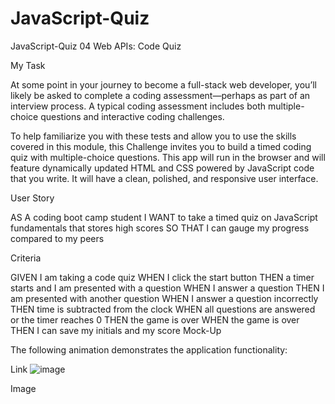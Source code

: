 # JavaScript-Quiz

JavaScript-Quiz
04 Web APIs: Code Quiz

My Task

At some point in your journey to become a full-stack web developer, you’ll likely be asked to complete a coding assessment—perhaps as part of an interview process. A typical coding assessment includes both multiple-choice questions and interactive coding challenges.

To help familiarize you with these tests and allow you to use the skills covered in this module, this Challenge invites you to build a timed coding quiz with multiple-choice questions. This app will run in the browser and will feature dynamically updated HTML and CSS powered by JavaScript code that you write. It will have a clean, polished, and responsive user interface.


User Story

AS A coding boot camp student I WANT to take a timed quiz on JavaScript fundamentals that stores high scores SO THAT I can gauge my progress compared to my peers

Criteria

GIVEN I am taking a code quiz WHEN I click the start button THEN a timer starts and I am presented with a question WHEN I answer a question THEN I am presented with another question WHEN I answer a question incorrectly THEN time is subtracted from the clock WHEN all questions are answered or the timer reaches 0 THEN the game is over WHEN the game is over THEN I can save my initials and my score
Mock-Up

The following animation demonstrates the application functionality:

Link
![image](https://user-images.githubusercontent.com/112989286/195242941-adab45a6-4f88-409d-805b-4613d231f68d.png)

Image
